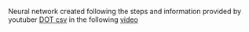 Neural network created following the steps and information provided by youtuber [DOT csv](https://www.youtube.com/channel/UCy5znSnfMsDwaLlROnZ7Qbg) in the following [video](https://www.youtube.com/watch?v=W8AeOXa_FqU&t=1829s)
